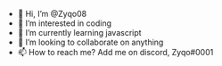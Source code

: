 - 👋 Hi, I’m @Zyqo08
- 👀 I’m interested in coding
- 🌱 I’m currently learning javascript
- 💞️ I’m looking to collaborate on anything 
- 📫 How to reach me? Add me on discord, Zyqo#0001

<!---
Zyqo08/Zyqo08 is a ✨ special ✨ repository because its `README.md` (this file) appears on your GitHub profile.
You can click the Preview link to take a look at your changes.
--->
